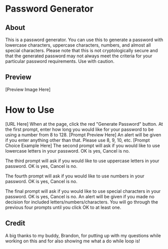 # Password Generator
## About
This is a password generator. You can use this to generate a password with lowercase characters, uppercase characters, numbers, and almost all special characters.
Please note that this is not cryptologically secure and that the generated password may not always meet the criteria for your particular password requirements.
Use with caution.
## Preview
[Preview Image Here]
# How to Use
[URL Here]
When at the page, click the red "Generate Password" button. At the first prompt, enter how long you would like for your password to be using a number from 8 to 128.
[Prompt Preview Here]
An alert will be given if you enter anything other than that. Please use 8, 9, 10, etc.
[Prompt Choice Example Here]
The second prompt will ask if you would like to use lowercase letters in your password. OK is yes, Cancel is no.

The third prompt will ask if you would like to use uppercase letters in your password. OK is yes, Cancel is no.

The fourth prompt will ask if you would like to use numbers in your password. OK is yes, Cancel is no.

The final prompt will ask if you would like to use special characters in your password. OK is yes, Cancel is no.
An alert will be given if you made no decision for included letters/numbers/characters. You will go through the previous four prompts until you click OK to at least one.
## Credit
A big thanks to my buddy, Brandon, for putting up with my questions while working on this and for also showing me what a do while loop is!
